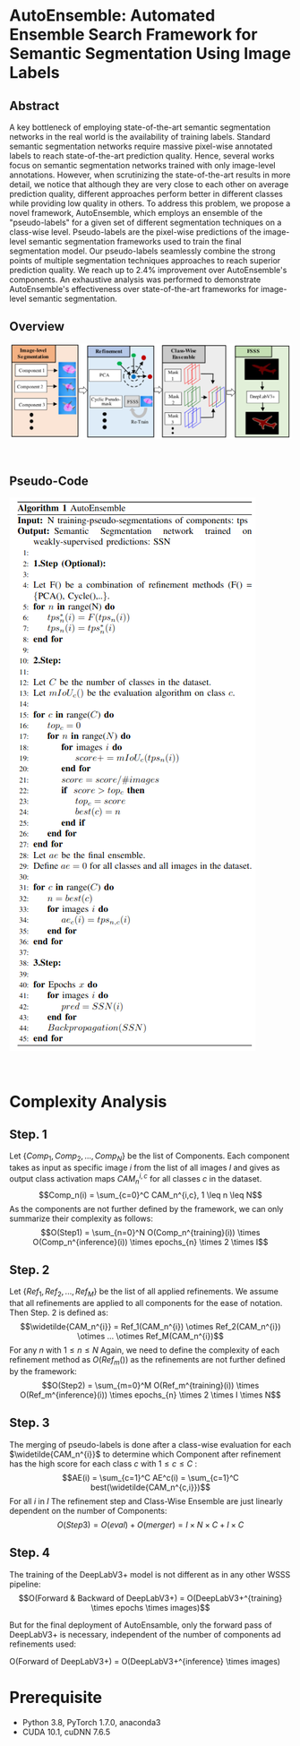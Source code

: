 
# AutoEnsemble: Automated Ensemble Search Framework for Semantic Segmentation Using Image Labels




## Abstract
A key bottleneck of employing state-of-the-art semantic segmentation networks in the real world is the availability of training labels. Standard semantic segmentation networks require massive pixel-wise annotated labels to reach state-of-the-art prediction quality. Hence, several works focus on semantic segmentation networks trained with only image-level annotations. However, when scrutinizing the state-of-the-art results in more detail, we notice that although they are very close to each other on average prediction quality, different approaches perform better in different classes while providing low quality in others. To address this problem, we propose a novel framework, AutoEnsemble, which employs an ensemble of the "pseudo-labels" for a given set of different segmentation techniques on a class-wise level. Pseudo-labels are the pixel-wise predictions of the image-level semantic segmentation frameworks used to train the final segmentation model. Our pseudo-labels seamlessly combine the strong points of multiple segmentation techniques approaches to reach superior prediction quality. We reach up to 2.4% improvement over AutoEnsemble's components. An exhaustive analysis was performed to demonstrate AutoEnsemble's effectiveness over state-of-the-art frameworks for image-level semantic segmentation.

## Overview
![Overall architecture](./figures/ICIP_framework.png)

<br>


## Pseudo-Code
![AutoEnsamble](./figures/Code.png)

<br>

# Complexity Analysis

## Step. 1

Let $\{ Comp_1, Comp_2, ..., Comp_N \}$ be the list of Components. Each component takes as input as specific image $i$ from the list of all images $I$ and gives  as output class activation maps $CAM_n^{i,c}$ for all classes $c$ in the dataset.
$$Comp_n(i) =  \sum_{c=0}^C CAM_n^{i,c}, 1 \leq n \leq N$$
As the components are not further defined by the framework, we can only summarize their complexity as follows:
$$O(Step1) = \sum_{n=0}^N O(Comp_n^{training}(i)) \times O(Comp_n^{inference}(i)) \times epochs_{n} \times 2 \times I$$

## Step. 2

Let $\{ Ref_1, Ref_2, ..., Ref_M \}$ be the list of all applied refinements. We assume that all refinements are applied to all components for the ease of notation.
Then Step. 2 is defined as:
$$\widetilde{CAM_n^{i}} = Ref_1(CAM_n^{i}) \otimes Ref_2(CAM_n^{i}) \otimes ... \otimes Ref_M(CAM_n^{i})$$
For any $n$ with $1 \leq n \leq N$ Again, we need to define the complexity of each refinement method as $O(Ref_m())$ as the refinements are not further defined by the framework:
$$O(Step2) = \sum_{m=0}^M O(Ref_m^{training}(i)) \times O(Ref_m^{inference}(i)) \times epochs_{n} \times 2 \times I \times N$$

## Step. 3

The merging of pseudo-labels is done after a class-wise evaluation for each $\widetilde{CAM_n^{i}}$ to determine which Component after refinement has the high score for each class $c$ with 
$1 \leq c \leq C$ :
$$AE(i) = \sum_{c=1}^C AE^c(i) = \sum_{c=1}^C best(\widetilde{CAM_n^{c,i}})$$
For all $i$ in $I$
The refinement step and Class-Wise Ensemble are just linearly dependent on the number of Components: 
$$O(Step3) =  O(eval) + O(merger)  = I \times N \times C + I \times C $$

## Step. 4

The training of the DeepLabV3+ model is not different as in any other WSSS pipeline:
$$O(Forward & Backward of DeepLabV3+) = O(DeepLabV3+^{training} \times epochs \times images)$$

But for the final deployment of AutoEnsamble, only the forward pass of DeepLabV3+ is necessary, independent of the number of components ad refinements used: 

O(Forward of DeepLabV3+) =  O(DeepLabV3+^{inference} \times images)

# Prerequisite
- Python 3.8, PyTorch 1.7.0, anaconda3
- CUDA 10.1, cuDNN 7.6.5


